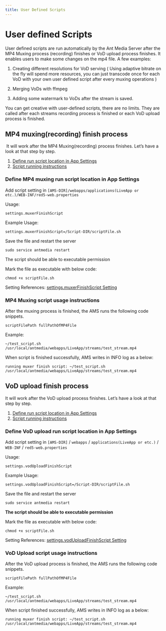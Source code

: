 ```yaml
---
title: User Defined Scripts
---
```

# User defined Scripts

User defined scripts are run automatically by the Ant Media Server after the MP4 Muxing process (recording) finishes or VoD upload process finishes. It enables users to make some changes on the mp4 file. A few examples:

1) Creating different resolutions for VoD serving ( Using adaptive bitrate on the fly will spend more resources, you can just transcode once for each VoD with your own user defined script after every muxing operations )

2) Merging VoDs with ffmpeg

3) Adding some watermark to VoDs after the stream is saved.

You can get creative with user-defined scripts, there are no limits. They are called after each streams recording process is finished or each VoD upload process is finished.

MP4 muxing(recording) finish process
------------------------------------

 It will work after the MP4 Muxing(recording) process finishes. Let’s have a look at that step by step.

1.  [Define run script location in App Settings](#define-mp4-muxing)
2.  [Script running instructions](#mp4-muxing-script)

### Define MP4 muxing run script location in App Settings

Add script setting in ```[AMS-DIR]/webapps/applications(LiveApp or etc.)/WEB-INF/red5-web.properties```

Usage:
```shell
settings.muxerFinishScript
```

Example Usage:
```shell
settings.muxerFinishScript=/Script-DIR/scriptFile.sh
```

Save the file and restart the server

```shell
sudo service antmedia restart
```

The script should be able to executable permission

Mark the file as executable with below code:

```shell
chmod +x scriptFile.sh
```

Setting References: [settings.muxerFinishScript Setting](/guides/configuration-and-testing/ams-application-configuration)

### MP4 Muxing script usage instructions

After the muxing process is finished, the AMS runs the following code snippets.

```shell
scriptFilePath fullPathOfMP4File
```

Example:

```
~/test_script.sh /usr/local/antmedia/webapps/LiveApp/streams/test_stream.mp4
```

When script is finished successfully, AMS writes in INFO log as a below:

```
running muxer finish script: ~/test_script.sh /usr/local/antmedia/webapps/LiveApp/streams/test_stream.mp4
```
## VoD upload finish process

It will work after the VoD upload process finishes. Let’s have a look at that step by step.

1.  [Define run script location in App Settings](#define-vod-upload)
2.  [Script running instructions](#vod-upload-script)

### Define VoD upload run script location in App Settings

Add script setting in ```[AMS-DIR]``` / ```webapps``` / ```applications(LiveApp or etc.)``` / ```WEB-INF``` / ```red5-web.properties```

Usage:

```
settings.vodUploadFinishScript
```

Example Usage:
```
settings.vodUploadFinishScript=/Script-DIR/scriptFile.sh
```

Save the file and restart the server
```
sudo service antmedia restart
```

**The script should be able to executable permission**

Mark the file as executable with below code:
```
chmod +x scriptFile.sh
```

Setting References: [settings.vodUploadFinishScript Setting](/guides/configuration-and-testing/ams-application-configuration)

### VoD Upload script usage instructions

After the VoD upload process is finished, the AMS runs the following code snippets.

```
scriptFilePath fullPathOfMP4File
```

Example:
```
~/test_script.sh /usr/local/antmedia/webapps/LiveApp/streams/test_stream.mp4
```

When script finished successfully, AMS writes in INFO log as a below:
```
running muxer finish script: ~/test_script.sh /usr/local/antmedia/webapps/LiveApp/streams/test_stream.mp4
```
